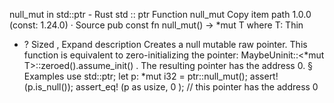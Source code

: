 null_mut in std::ptr - Rust
std
::
ptr
Function
null_mut
Copy item path
1.0.0 (const: 1.24.0)
·
Source
pub const fn null_mut<T>() ->
*mut T
where
    T:
Thin
+ ?
Sized
,
Expand description
Creates a null mutable raw pointer.
This function is equivalent to zero-initializing the pointer:
MaybeUninit::<*mut T>::zeroed().assume_init()
.
The resulting pointer has the address 0.
§
Examples
use
std::ptr;
let
p:
*mut
i32 = ptr::null_mut();
assert!
(p.is_null());
assert_eq!
(p
as
usize,
0
);
// this pointer has the address 0